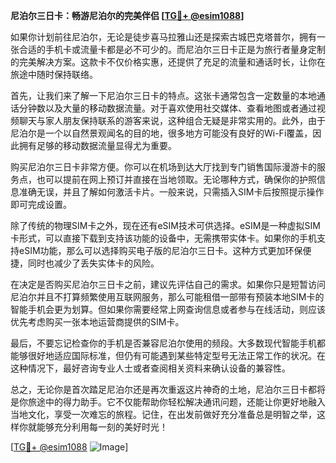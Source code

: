 **尼泊尔三日卡：畅游尼泊尔的完美伴侣 [[TG💪+ @esim1088](https://t.me/s/esim1088)]**

如果你计划前往尼泊尔，无论是徒步喜马拉雅山还是探索古城巴克塔普尔，拥有一张合适的手机卡或流量卡都是必不可少的。而尼泊尔三日卡正是为旅行者量身定制的完美解决方案。这款卡不仅价格实惠，还提供了充足的流量和通话时长，让你在旅途中随时保持联络。

首先，让我们来了解一下尼泊尔三日卡的特点。这张卡通常包含一定数量的本地通话分钟数以及大量的移动数据流量。对于喜欢使用社交媒体、查看地图或者通过视频聊天与家人朋友保持联系的游客来说，这种组合无疑是非常实用的。此外，由于尼泊尔是一个以自然景观闻名的目的地，很多地方可能没有良好的Wi-Fi覆盖，因此拥有足够的移动数据流量显得尤为重要。

购买尼泊尔三日卡非常方便。你可以在机场到达大厅找到专门销售国际漫游卡的服务点，也可以提前在网上预订并直接在当地领取。无论哪种方式，确保你的护照信息准确无误，并且了解如何激活卡片。一般来说，只需插入SIM卡后按照提示操作即可完成设置。

除了传统的物理SIM卡之外，现在还有eSIM技术可供选择。eSIM是一种虚拟SIM卡形式，可以直接下载到支持该功能的设备中，无需携带实体卡。如果你的手机支持eSIM功能，那么可以选择购买电子版的尼泊尔三日卡。这种方式更加环保便捷，同时也减少了丢失实体卡的风险。

在决定是否购买尼泊尔三日卡之前，建议先评估自己的需求。如果你只是短暂访问尼泊尔并且不打算频繁使用互联网服务，那么可能租借一部带有预装本地SIM卡的智能手机会更为划算。但如果你需要经常上网查询信息或者参与在线活动，则应该优先考虑购买一张本地运营商提供的SIM卡。

最后，不要忘记检查你的手机是否兼容尼泊尔使用的频段。大多数现代智能手机都能够很好地适应国际标准，但仍有可能遇到某些特定型号无法正常工作的状况。在这种情况下，最好咨询专业人士或者查阅相关资料来确认设备的兼容性。

总之，无论你是首次踏足尼泊尔还是再次重返这片神奇的土地，尼泊尔三日卡都将是你旅途中的得力助手。它不仅能帮助你轻松解决通讯问题，还能让你更好地融入当地文化，享受一次难忘的旅程。记住，在出发前做好充分准备总是明智之举，这样你就能够充分利用每一刻的美好时光！

[[TG💪+ @esim1088](https://t.me/s/esim1088) ![Image](https://i.postimg.cc/4NQfJmqS/Snipaste-2025-05-13-00-14-12.png)]